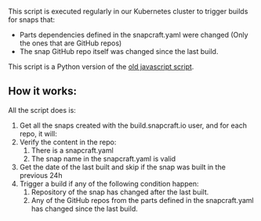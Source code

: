 This script is executed regularly in our Kubernetes cluster to trigger builds for snaps that:
- Parts dependencies defined in the snapcraft.yaml were changed (Only the ones that are GitHub repos)
- The snap GitHub repo itself was changed since the last build.

This script is a Python version of the [old javascript script](https://github.com/canonical-web-and-design/build.snapcraft.io/blob/master/src/server/scripts/poller.js).

## How it works:

All the script does is:

1. Get all the snaps created with the build.snapcraft.io user, and for each repo, it will:
2. Verify the content in the repo:
    1. There is a snapcraft.yaml
    2. The snap name in the snapcraft.yaml is valid
3. Get the date of the last built and skip if the snap was built in the previous 24h
4. Trigger a build if any of the following condition happen:
    1. Repository of the snap has changed after the last built.
    2. Any of the GitHub repos from the parts defined in the snapcraft.yaml has changed since the last build.
